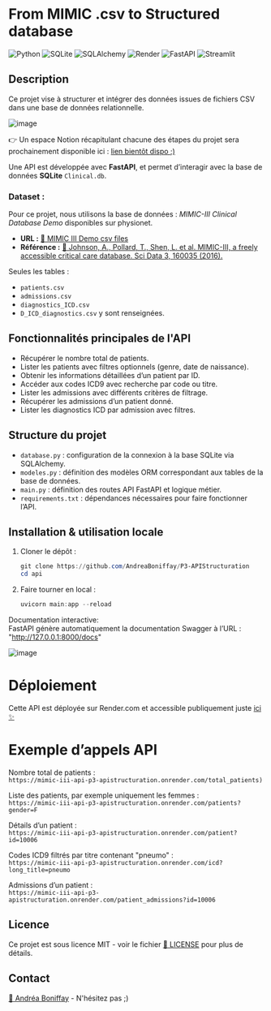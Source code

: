 # From MIMIC .csv to Structured database
![Python](https://img.shields.io/badge/Python-3776AB?style=flat&logo=python&logoColor=white)
![SQLite](https://img.shields.io/badge/SQLite-003B57?style=flat&logo=sqlite&logoColor=white)
![SQLAlchemy](https://img.shields.io/badge/SQLAlchemy-0868AC?style=flat&logo=sqlalchemy&logoColor=white)
![Render](https://img.shields.io/badge/Render-000000?style=flat&logo=render&logoColor=white)
![FastAPI](https://img.shields.io/badge/FastAPI-009688?style=flat&logo=fastapi&logoColor=white)
![Streamlit](https://img.shields.io/badge/Streamlit-FF4B4B?style=flat&logo=streamlit&logoColor=white)


##  Description

Ce projet vise à structurer et intégrer des données issues de fichiers CSV dans une base de données relationnelle.

![image](https://github.com/user-attachments/assets/77a25c1d-5aa4-4f9a-9d5b-548a7db2ae01)


👉 Un espace Notion récapitulant chacune des étapes du projet sera prochainement disponible ici : [lien bientôt dispo ;)](https://andreaboniffay.github.io)  

Une API est développée avec **FastAPI**, et permet d’interagir avec la base de données **SQLite** `Clinical.db`.  



###  Dataset :

Pour ce projet, nous utilisons la base de données : *MIMIC-III Clinical Database Demo* disponibles sur physionet.
- **URL :** [🔗 MIMIC III Demo csv files](https://physionet.org/content/mimiciii-demo/1.4/)  
- **Référence :** [📖 Johnson, A., Pollard, T., Shen, L. et al. MIMIC-III, a freely accessible critical care database. Sci Data 3, 160035 (2016).](https://www.nature.com/articles/sdata201635)  

Seules les tables :  
- `patients.csv`
- `admissions.csv`
- `diagnostics_ICD.csv`
- `D_ICD_diagnostics.csv` y sont renseignées.
  

Fonctionnalités principales de l'API
---------------------------

- Récupérer le nombre total de patients.
- Lister les patients avec filtres optionnels (genre, date de naissance).
- Obtenir les informations détaillées d’un patient par ID.
- Accéder aux codes ICD9 avec recherche par code ou titre.
- Lister les admissions avec différents critères de filtrage.
- Récupérer les admissions d’un patient donné.
- Lister les diagnostics ICD par admission avec filtres.


Structure du projet
-------------------

- `database.py` : configuration de la connexion à la base SQLite via SQLAlchemy.
- `modeles.py` : définition des modèles ORM correspondant aux tables de la base de données.
- `main.py` : définition des routes API FastAPI et logique métier.
- `requirements.txt` : dépendances nécessaires pour faire fonctionner l’API.

Installation & utilisation locale
--------------------------------

1. Cloner le dépôt :  
   ```powershell
   git clone https://github.com/AndreaBoniffay/P3-APIStructuration
   cd api
2. Faire tourner en local :
   ```powershell
   uvicorn main:app --reload

Documentation interactive:   
FastAPI génère automatiquement la documentation Swagger à l’URL : "http://127.0.0.1:8000/docs"

![image](https://github.com/user-attachments/assets/b0137604-705a-4b28-914f-985d3efe215b)

# Déploiement
Cette API est déployée sur Render.com et accessible publiquement juste [ici ✨](https://mimic-iii-api-p3-apistructuration.onrender.com/) 

# Exemple d’appels API
Nombre total de patients :  
`https://mimic-iii-api-p3-apistructuration.onrender.com/total_patients)`

Liste des patients, par exemple uniquement les femmes :  
`https://mimic-iii-api-p3-apistructuration.onrender.com/patients?gender=F`

Détails d’un patient :  
`https://mimic-iii-api-p3-apistructuration.onrender.com/patient?id=10006`

Codes ICD9 filtrés par titre contenant "pneumo" :  
`https://mimic-iii-api-p3-apistructuration.onrender.com/icd?long_title=pneumo`

Admissions d’un patient :  
`https://mimic-iii-api-p3-apistructuration.onrender.com/patient_admissions?id=10006`

##  Licence

Ce projet est sous licence MIT - voir le fichier [📄 LICENSE](LICENSE) pour plus de détails.

##  Contact

[📩 Andréa Boniffay](https://andreaboniffay.github.io) - N'hésitez pas ;) 
